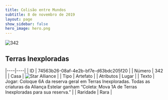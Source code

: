 ```yaml
---
title: Colisão entre Mundos
subtitle: 8 de novembro de 2019
layout: page
show_sidebar: false
hero_image: hero.png
---
```


![342](https://cdn.keyforgegame.com/media/card_front/pt/452_342_8J8XXPMHHR99_pt.png)

## Terras Inexploradas

|----|----|
| ID | 74563b26-08af-4e2b-bf7e-d63bdc205f20 |
| Número | 342 |
| Casa | ![Star Alliance](https://archonarcana.com/images/thumb/7/7d/Star_Alliance.png/22px-Star_Alliance.png "Aliança Estelar") |
| Tipo | Artefato |
| Atributos | Lugar |
| Texto | Jogar: Coloque 6A da reserva geral  em Terras Inexploradas.  Todas as criaturas da Aliança Estelar ganham “Coleta: Mova 1A de Terras Inexploradas para sua reserva.” |
| Raridade | Rara |
